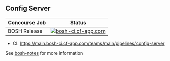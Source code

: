 ## Config Server

Concourse Job  | Status
-------------- | -------------
BOSH Release   | [![bosh-ci.cf-app.com](https://main.bosh-ci.cf-app.com/api/v1/teams/main/pipelines/config-server/jobs/build-bosh-release/badge)](https://main.bosh-ci.cf-app.com/api/v1/teams/main/pipelines/config-server/jobs/build-bosh-release)

* CI: <https://main.bosh-ci.cf-app.com/teams/main/pipelines/config-server>

See [bosh-notes](https://github.com/cloudfoundry/bosh-notes/blob/master/proposals/config-server.md) for more information
